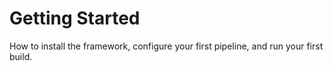 # Getting Started

How to install the framework, configure your first pipeline, and run your first build.
